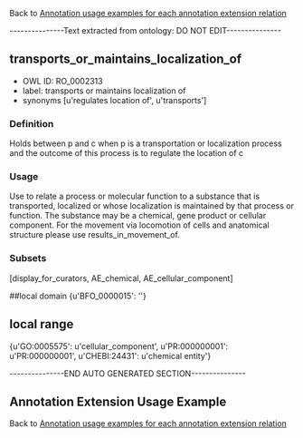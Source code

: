 Back to [Annotation usage examples for each annotation extension relation](http://wiki.geneontology.org/index.php/Annotation_usage_examples_for_each_annotation_extension_relation)

---------------Text extracted from ontology: DO NOT EDIT---------------

## transports_or_maintains_localization_of
* OWL ID: RO_0002313
* label: transports or maintains localization of
* synonyms
[u'regulates location of', u'transports']

### Definition
Holds between p and c when p is a transportation or localization process and the outcome of this process is to regulate the location of c

### Usage
Use to relate a process or molecular function to a substance that is transported, localized or whose localization is maintained by that process or function.  The substance may be a chemical, gene product or cellular component.  For the movement via locomotion of cells and anatomical structure please use results_in_movement_of.

### Subsets
[display_for_curators, AE_chemical, AE_cellular_component]

##local domain
{u'BFO_0000015': ''}

## local range
{u'GO:0005575': u'cellular_component', u'PR:000000001': u'PR:000000001', u'CHEBI:24431': u'chemical entity'}

---------------END AUTO GENERATED SECTION---------------




Annotation Extension Usage Example
----------------------------------

Back to [Annotation usage examples for each annotation extension relation](http://wiki.geneontology.org/index.php/Annotation_usage_examples_for_each_annotation_extension_relation)
